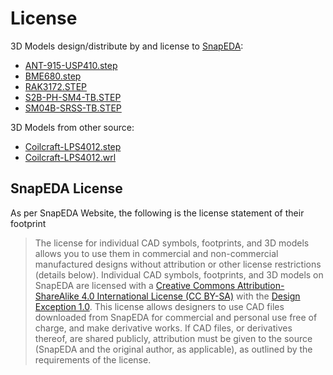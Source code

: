 
# License
3D Models design/distribute by and license to [SnapEDA](snapeda.com):
- [ANT-915-USP410.step](https://www.snapeda.com/parts/ANT-915-USP410/Linx/view-part/)
- [BME680.step](https://www.snapeda.com/parts/BME680/Bosch%20Sensortec/view-part)
- [RAK3172.STEP](https://www.snapeda.com/parts/RAK3172/Shenzhen+RAKwireless+Technology+Co.%252CLtd./view-part/)
- [S2B-PH-SM4-TB.STEP](https://www.snapeda.com/parts/S2B-PH-SM4-TB(LF)(SN)/JST%20Sales%20America%20Inc./view-part/)
- [SM04B-SRSS-TB.STEP](https://www.snapeda.com/parts/SM04B-SRSS-TB(LF)(SN)/JST%20Sales%20America%20Inc./view-part/)

3D Models from other source:
- [Coilcraft-LPS4012.step](https://www.3dcontentcentral.com/download-model.aspx?catalogid=4610&id=214781)
- [Coilcraft-LPS4012.wrl](https://www.3dcontentcentral.com/download-model.aspx?catalogid=4610&id=214781)

## SnapEDA License

As per SnapEDA Website, the following is the license statement of their footprint

> The license for individual CAD symbols, footprints, and 3D models allows you to use them in commercial and non-commercial manufactured designs without attribution or other license restrictions (details below).
 > Individual CAD symbols, footprints, and 3D models on SnapEDA are licensed with a  [Creative Commons Attribution-ShareAlike 4.0 International License (CC BY-SA)](https://creativecommons.org/licenses/by-sa/4.0/)  with the  [Design Exception 1.0](https://www.snapeda.com/about/FAQ/#designexception). This license allows designers to use CAD files downloaded from SnapEDA for commercial and personal use free of charge, and make derivative works. If CAD files, or derivatives thereof, are shared publicly, attribution must be given to the source (SnapEDA and the original author, as applicable), as outlined by the requirements of the license.
